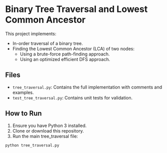 # Binary Tree Traversal and Lowest Common Ancestor

This project implements:
- In-order traversal of a binary tree.
- Finding the Lowest Common Ancestor (LCA) of two nodes:
  - Using a brute-force path-finding approach.
  - Using an optimized efficient DFS approach.

## Files

- `tree_traversal.py`: Contains the full implementation with comments and examples.
- `test_tree_traversal.py`: Contains unit tests for validation.

## How to Run

1. Ensure you have Python 3 installed.
2. Clone or download this repository.
3. Run the main tree_traversal file:

```bash
python tree_traversal.py
